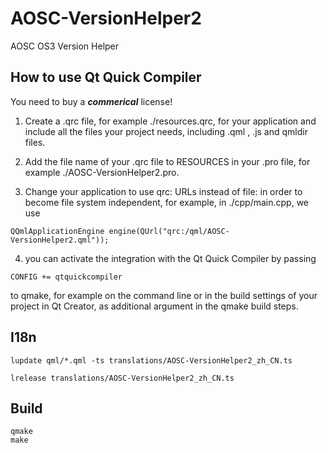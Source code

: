 AOSC-VersionHelper2
===================

AOSC OS3 Version Helper


## How to use Qt Quick Compiler

You need to buy a ***commerical*** license!

1. Create a .qrc file, for example ./resources.qrc, for your application and 
include all the files your project needs, including .qml , .js and qmldir files.

2. Add the file name of your .qrc file to RESOURCES in your .pro file, 
for example ./AOSC-VersionHelper2.pro.

3. Change your application to use qrc: URLs instead of file: in order to become 
file system independent, for example, in ./cpp/main.cpp, we use

```
QQmlApplicationEngine engine(QUrl("qrc:/qml/AOSC-VersionHelper2.qml"));
```

4. you can activate the integration with the Qt Quick Compiler by passing 
```
CONFIG += qtquickcompiler
``` 
to qmake, for example on the command line or in the build settings of your 
project in Qt Creator, as additional argument in the qmake build steps.


## I18n

```
lupdate qml/*.qml -ts translations/AOSC-VersionHelper2_zh_CN.ts
```

```
lrelease translations/AOSC-VersionHelper2_zh_CN.ts
```


## Build

```
qmake
make
```

